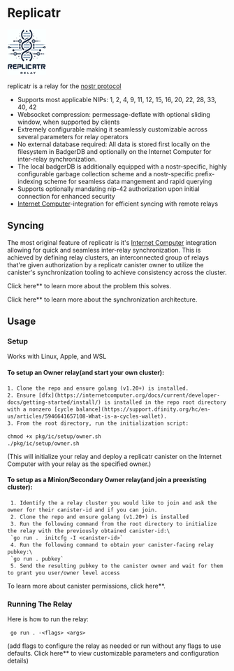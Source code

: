 # Replicatr
![logo](doc/logo.png)

replicatr is a relay for the [nostr protocol](https://github.com/nostr-protocol/nostr)

* Supports most applicable NIPs: 1, 2, 4, 9, 11, 12, 15, 16, 20, 22, 28, 33, 40, 42
* Websocket compression: permessage-deflate with optional sliding window, when supported by clients
* Extremely configurable making it seamlessly customizable across several parameters for relay operators 
* No external database required: All data is stored first locally on the filesystem in BadgerDB and optionally on the Internet Computer for inter-relay synchronization. 
* The local badgerDB is additionally equipped with a nostr-specific, highly configurable garbage collection scheme and a nostr-specific prefix-indexing scheme for seamless data mangement and rapid querying
* Supports optionally mandating nip-42 authorization upon initial connection for enhanced security
* [Internet Computer](https://internetcomputer.org/docs/current/home)-integration for efficient syncing with remote relays

## Syncing

The most original feature of replicatr is it's  [Internet Computer](https://internetcomputer.org/docs/current/home) integration allowing for quick and seamless inter-relay synchronization. This is achieved by defining relay clusters, an interconnected group of relays that're given authorization by a replicatr canister owner to utilize the canister's synchronization tooling to achieve consistency across the cluster.

Click here** to learn more about the problem this solves.

Click here** to learn more about the synchronization architecture.

## Usage
### Setup
Works with Linux, Apple, and WSL
#### To setup an Owner relay(and start your own cluster):
	1. Clone the repo and ensure golang (v1.20+) is installed.
	2. Ensure [dfx](https://internetcomputer.org/docs/current/developer-docs/getting-started/install/) is installed in the repo root directory with a nonzero [cycle balance](https://support.dfinity.org/hc/en-us/articles/5946641657108-What-is-a-cycles-wallet).
	3. From the root directory, run the initialization script:

```	
chmod +x pkg/ic/setup/owner.sh
./pkg/ic/setup/owner.sh
```
(This will initialize your relay and deploy a replicatr canister on the Internet Computer with your relay as the specified owner.)
	     
	     
#### To setup as a Minion/Secondary Owner  relay(and join a preexisting cluster):
	 1. Identify the a relay cluster you would like to join and ask the owner for their canister-id and if you can join.
	 2. Clone the repo and ensure golang (v1.20+) is installed
	 3. Run the following command from the root directory to initialize the relay with the previously obtained canister-id:\
	 `go run .  initcfg -I <canister-id>`
	 4. Run the following command to obtain your canister-facing relay pubkey:\
	 `go run . pubkey`
	 5. Send the resulting pubkey to the canister owner and wait for them to grant you user/owner level access

To learn more about canister permissions, click here**.
### Running The Relay

Here is how to run the relay:
```
 go run . -<flags> <args>
 ```
 (add flags to configure the relay as needed or run without any flags to use defaults. Click here** to view customizable parameters and configuration details)
